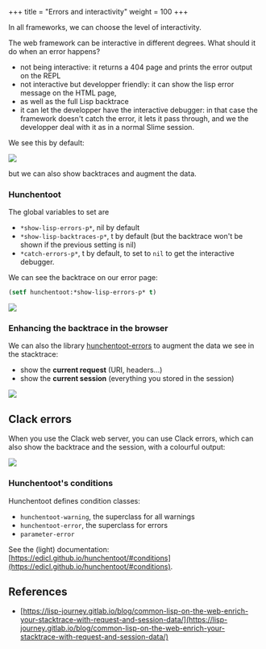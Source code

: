 +++
title = "Errors and interactivity"
weight = 100
+++

In all frameworks, we can choose the level of interactivity.

The web framework can be interactive in different degrees. What should
it do when an error happens?
- not being interactive: it returns a 404 page and prints the error output on the REPL
- not interactive but developper friendly: it can show the lisp error message on the HTML page,
- as well as the full Lisp backtrace
- it can let the developper have the interactive debugger: in that
  case the framework doesn't catch the error, it lets it pass through, and
  we the developper deal with it as in a normal Slime session.

We see this by default:

![](https://lisp-journey.gitlab.io/images/hunchentoot-error.png)

but we can also show backtraces and augment the data.

### Hunchentoot

The global variables to set are
- `*show-lisp-errors-p*`, nil by default
- `*show-lisp-backtraces-p*`, t by default (but the backtrace won't be shown if the previous setting is nil)
- `*catch-errors-p*`, t by default, to set to `nil` to get the interactive debugger.

We can see the backtrace on our error page:

```lisp
(setf hunchentoot:*show-lisp-errors-p* t)
```

![](https://lisp-journey.gitlab.io/images/hunchentoot-show-error.png)


### Enhancing the backtrace in the browser

We can also the library [hunchentoot-errors](https://lisp-journey.gitlab.io/images/hunchentoot-error-with-request.png) to augment the data we see in the stacktrace:

- show the **current request** (URI, headers…)
- show the **current session** (everything you stored in the session)


![](https://lisp-journey.gitlab.io/images/hunchentoot-error-with-request.png)


## Clack errors

When you use the Clack web server, you can use Clack errors, which can also show the backtrace and the session, with a colourful output:

![](https://vindarel.github.io/cl-cookbook/assets/clack-errors.png)

### Hunchentoot's conditions

Hunchentoot defines condition classes:

- `hunchentoot-warning`, the superclass for all warnings
- `hunchentoot-error`, the superclass for errors
- `parameter-error`

See the (light) documentation: [https://edicl.github.io/hunchentoot/#conditions](https://edicl.github.io/hunchentoot/#conditions).

## References

- [https://lisp-journey.gitlab.io/blog/common-lisp-on-the-web-enrich-your-stacktrace-with-request-and-session-data/](https://lisp-journey.gitlab.io/blog/common-lisp-on-the-web-enrich-your-stacktrace-with-request-and-session-data/)
